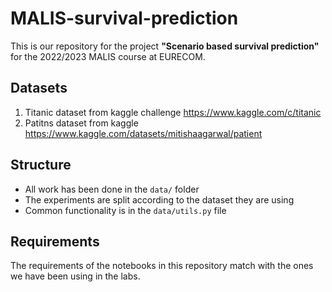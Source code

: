 # MALIS-survival-prediction
This is our repository for the project __"Scenario based survival prediction"__ for the 2022/2023 MALIS course at EURECOM.

## Datasets
1. Titanic dataset from kaggle challenge https://www.kaggle.com/c/titanic
2. Patitns dataset from kaggle https://www.kaggle.com/datasets/mitishaagarwal/patient

## Structure
* All work has been done in the `data/` folder
* The experiments are split according to the dataset they are using
* Common functionality is in the `data/utils.py` file

## Requirements
The requirements of the notebooks in this repository match with the ones we have been using in the labs.